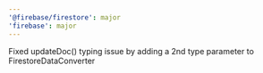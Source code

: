 ```yaml
---
'@firebase/firestore': major
'firebase': major
---
```


Fixed updateDoc() typing issue by adding a 2nd type parameter to FirestoreDataConverter
